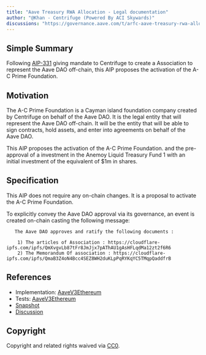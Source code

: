 ```yaml
---
title: "Aave Treasury RWA Allocation - Legal documentation"
author: "@Khan - Centrifuge (Powered By ACI Skywards)"
discussions: "https://governance.aave.com/t/arfc-aave-treasury-rwa-allocation/14790"
---
```


## Simple Summary

Following [AIP-331](https://app.aave.com/governance/proposal/331/) giving mandate to Centrifuge to create a Association to represent the Aave DAO off-chain, this AIP proposes the activation of the A-C Prime Foundation.

## Motivation

The A-C Prime Foundation is a Cayman island foundation company created by Centrifuge on behalf of the Aave DAO. It is the legal entity that will represent the Aave DAO off-chain. It will be the entity that will be able to sign contracts, hold assets, and enter into agreements on behalf of the Aave DAO.

This AIP proposes the activation of the A-C Prime Foundation. and the pre-approval of a investment in the Anemoy Liquid Treasury Fund 1 with an initial investment of the equivalent of $1m in shares.

## Specification

This AIP does not require any on-chain changes. It is a proposal to activate the A-C Prime Foundation.

To explicitly convey the Aave DAO approval via its governance, an event is created on-chain casting the following message:

```
   The Aave DAO approves and ratify the following documents :

    1) The articles of Association : https://cloudflare-ipfs.com/ipfs/QmXvgvLb87tFr8JmJjx7pAThAU1gAsHFLqdMa12zt2f6R6
    2) The Memorandum Of association : https://cloudflare-ipfs.com/ipfs/QmaB3Z4oN4Bcc4SEZ8WH2duKLpPqRYKqYC5TMqpQaddfrB
```

## References

- Implementation: [AaveV3Ethereum](https://github.com/bgd-labs/aave-proposals-v3/blob/main/src/20240130_AaveV3Ethereum_AaveTreasuryRWAAllocationLegalDocumentation/AaveV3Ethereum_AaveTreasuryRWAAllocationLegalDocumentation_20240130.sol)
- Tests: [AaveV3Ethereum](https://github.com/bgd-labs/aave-proposals-v3/blob/main/src/20240130_AaveV3Ethereum_AaveTreasuryRWAAllocationLegalDocumentation/AaveV3Ethereum_AaveTreasuryRWAAllocationLegalDocumentation_20240130.t.sol)
- [Snapshot](https://snapshot.org/#/aave.eth/proposal/0x71db494e4b49e7533c5ccaa566686b2d045b0761cb3296a2d77af4b500566eb0)
- [Discussion](https://governance.aave.com/t/arfc-aave-treasury-rwa-allocation/14790)

## Copyright

Copyright and related rights waived via [CC0](https://creativecommons.org/publicdomain/zero/1.0/).
